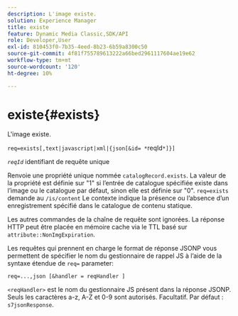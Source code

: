 ```yaml
---
description: L'image existe.
solution: Experience Manager
title: existe
feature: Dynamic Media Classic,SDK/API
role: Developer,User
exl-id: 810453f0-7b35-4eed-8b23-6b59a8300c50
source-git-commit: 4f81f755789613222a66bed2961117604ae19e62
workflow-type: tm+mt
source-wordcount: '120'
ht-degree: 10%

---
```


# existe{#exists}

L&#39;image existe.

`req=exists[,text|javascript|xml|{json[&id= *`reqId`*]}]`

*`reqId`* identifiant de requête unique

Renvoie une propriété unique nommée `catalogRecord.exists`. La valeur de la propriété est définie sur &quot;1&quot; si l’entrée de catalogue spécifiée existe dans l’image ou le catalogue par défaut, sinon elle est définie sur &quot;0&quot;. `req=exists` demande au `/is/content` Le contexte indique la présence ou l’absence d’un enregistrement spécifié dans le catalogue de contenu statique.

Les autres commandes de la chaîne de requête sont ignorées. La réponse HTTP peut être placée en mémoire cache via le TTL basé sur `attribute::NonImgExpiration`.

Les requêtes qui prennent en charge le format de réponse JSONP vous permettent de spécifier le nom du gestionnaire de rappel JS à l’aide de la syntaxe étendue de `req=` parameter:

`req=...,json [&handler = reqHandler ]`

`<reqHandler>` est le nom du gestionnaire JS présent dans la réponse JSONP. Seuls les caractères a-z, A-Z et 0-9 sont autorisés. Facultatif. Par défaut : `s7jsonResponse`.
